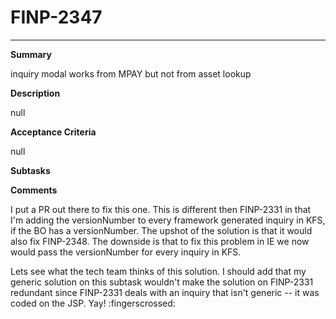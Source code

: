 # FINP-2347
---
**Summary**

inquiry modal works from MPAY but not from asset lookup




**Description**

null




**Acceptance Criteria**

null




**Subtasks**





**Comments**

I put a PR out there to fix this one. This is different then FINP-2331 in that I'm adding the versionNumber to every framework generated inquiry in KFS, if the BO has a versionNumber. The upshot of the solution is that it would also fix FINP-2348. The downside is that to fix this problem in IE we now would pass the versionNumber for every inquiry in KFS.

Lets see what the tech team thinks of this solution.
I should add that my generic solution on this subtask wouldn't make the solution on FINP-2331 redundant since FINP-2331 deals with an inquiry that isn't generic -- it was coded on the JSP.
Yay!  :fingerscrossed:




